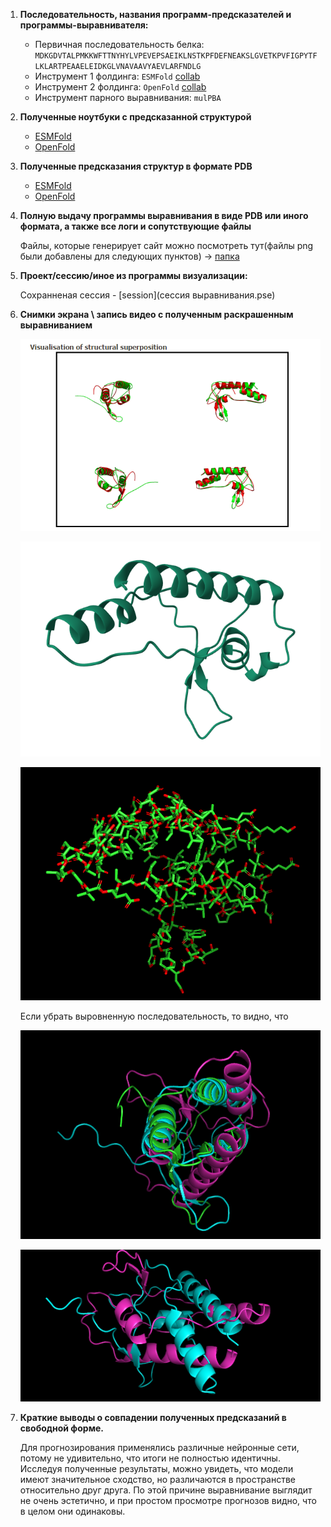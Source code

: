 1. **Последовательность, названия программ-предсказателей и программы-выравнивателя:**

    - Первичная последовательность белка: `MDKGDVTALPMKKWFTTNYHYLVPEVEPSAEIKLNSTKPFDEFNEAKSLGVETKPVFIGPYTFLKLARTPEAAELEIDKGLVNAVAAVYAEVLARFNDLG`
    - Инструмент 1 фолдинга: `ESMFold` [collab](https://colab.research.google.com/github/sokrypton/ColabFold/blob/main/ESMFold.ipynb#scrollTo=boFQEwsNQ4Qt)
    - Инструмент 2 фолдинга: `OpenFold` [collab](https://colab.research.google.com/github/aqlaboratory/openfold/blob/main/notebooks/OpenFold.ipynb)
    - Инструмент парного выравнивания: `mulPBA`

2. **Полученные ноутбуки с предсказанной структурой**
      - [ESMFold](ESMFold/ESMFold.ipynb) 
      - [OpenFold](OpenFold/OpenFold.ipynb)
   
3. **Полученные предсказания структур в формате PDB**
      - [ESMFold](ESMFold/ptm0.602_r3_default.pdb)
      - [OpenFold](OpenFold/selected_prediction.pdb)
   
4. **Полную выдачу программы выравнивания в виде PDB или иного формата, а также все логи и сопутствующие файлы**

      Файлы, которые генерирует сайт можно посмотреть тут(файлы png были добавлены для следующих пунктов) -> [папка](MulPBA)

5. **Проект/сессию/иное из программы визуализации:**

      Сохранненая сессия - [session](сессия выравнивания.pse)

6. **Снимки экрана \ запись видео с полученным раскрашенным выравниванием**

   ![2.png](2.png)
   
   ![4.png](4.png)
   
   ![5.png](5.png)

   Если убрать выровненную последовательность, то видно, что

   ![3.png](3.png)
   
   ![withoutgreen.png](withoutgreen.png)

7. **Краткие выводы о совпадении полученных предсказаний в свободной форме.**

   Для прогнозирования применялись различные нейронные сети, потому не удивительно, что итоги не полностью идентичны.
   Исследуя полученные результаты, можно увидеть, что модели имеют значительное сходство, но различаются в пространстве относительно друг друга.
   По этой причине выравнивание выглядит не очень эстетично, и при простом просмотре прогнозов видно, что в целом они одинаковы.
   
